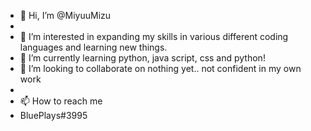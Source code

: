 - 👋 Hi, I’m @MiyuuMizu
- 
- 👀 I’m interested in expanding my skills in various different coding languages and learning new things.
- 🌱 I’m currently learning python, java script, css and python!
- 💞️ I’m looking to collaborate on nothing yet.. not confident in my own work
- 
- 📫 How to reach me
- BluePlays#3995

<!---
MiyuuMizu/MiyuuMizu is a ✨ special ✨ repository because its `README.md` (this file) appears on your GitHub profile.
You can click the Preview link to take a look at your changes.
--->

